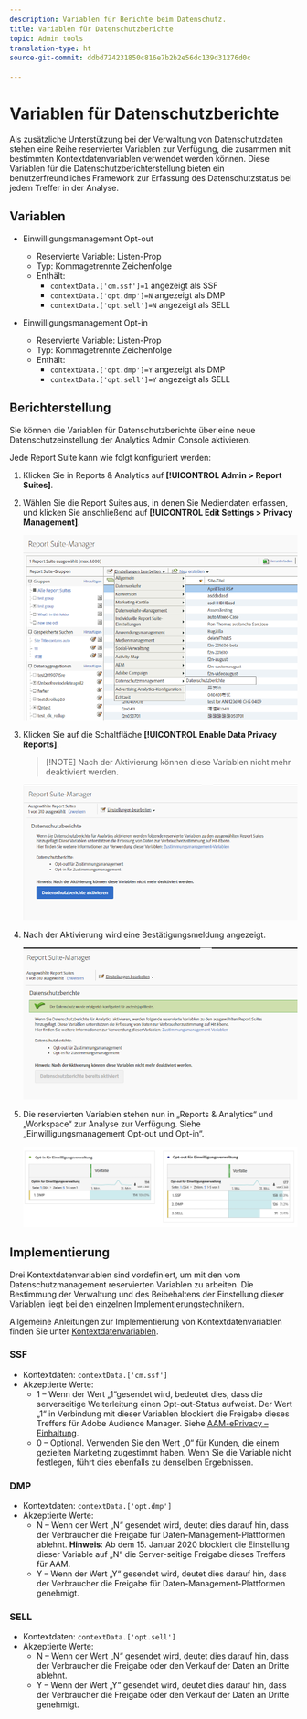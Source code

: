 ```yaml
---
description: Variablen für Berichte beim Datenschutz.
title: Variablen für Datenschutzberichte
topic: Admin tools
translation-type: ht
source-git-commit: ddbd724231850c816e7b2b2e56dc139d31276d0c

---
```



# Variablen für Datenschutzberichte

Als zusätzliche Unterstützung bei der Verwaltung von Datenschutzdaten stehen eine Reihe reservierter Variablen zur Verfügung, die zusammen mit bestimmten Kontextdatenvariablen verwendet werden können.
Diese Variablen für die Datenschutzberichterstellung bieten ein benutzerfreundliches Framework zur Erfassung des Datenschutzstatus bei jedem Treffer in der Analyse.

## Variablen

* Einwilligungsmanagement Opt-out
   * Reservierte Variable: Listen-Prop
   * Typ: Kommagetrennte Zeichenfolge
   * Enthält:
      * `contextData.['cm.ssf']=1` angezeigt als SSF
      * `contextData.['opt.dmp']=N` angezeigt als DMP
      * `contextData.['opt.sell']=N` angezeigt als SELL

* Einwilligungsmanagement Opt-in
   * Reservierte Variable: Listen-Prop
   * Typ: Kommagetrennte Zeichenfolge
   * Enthält:
      * `contextData.['opt.dmp']=Y` angezeigt als DMP
      * `contextData.['opt.sell']=Y` angezeigt als SELL

## Berichterstellung

Sie können die Variablen für Datenschutzberichte über eine neue Datenschutzeinstellung der Analytics Admin Console aktivieren.

Jede Report Suite kann wie folgt konfiguriert werden:
1. Klicken Sie in Reports &amp; Analytics auf **[!UICONTROL Admin > Report Suites]**.
1. Wählen Sie die Report Suites aus, in denen Sie Mediendaten erfassen, und klicken Sie anschließend auf **[!UICONTROL Edit Settings > Privacy Management]**.

   ![](assets/rsm-privacy-select.png)

1. Klicken Sie auf die Schaltfläche **[!UICONTROL Enable Data Privacy Reports]**.

   > [!NOTE] Nach der Aktivierung können diese Variablen nicht mehr deaktiviert werden.

   ![](assets/rsm-privacy-enable.png)

1. Nach der Aktivierung wird eine Bestätigungsmeldung angezeigt.

   ![](assets/rsm-privacy-config.png)

1. Die reservierten Variablen stehen nun in „Reports &amp; Analytics“ und „Workspace“ zur Analyse zur Verfügung. Siehe „Einwilligungsmanagement Opt-out und Opt-in“.

   ![](assets/consent-management.png)

## Implementierung

Drei Kontextdatenvariablen sind vordefiniert, um mit den vom Datenschutzmanagement reservierten Variablen zu arbeiten.  Die Bestimmung der Verwaltung und des Beibehaltens der Einstellung dieser Variablen liegt bei den einzelnen Implementierungstechnikern.

Allgemeine Anleitungen zur Implementierung von Kontextdatenvariablen finden Sie unter [Kontextdatenvariablen](https://docs.adobe.com/help/en/analytics/implementation/javascript-implementation/variables-analytics-reporting/context-data-variables.html).

### SSF

* Kontextdaten: `contextData.['cm.ssf']`
* Akzeptierte Werte:
   * 1 – Wenn der Wert „1“gesendet wird, bedeutet dies, dass die serverseitige Weiterleitung einen Opt-out-Status aufweist. Der Wert „1“ in Verbindung mit dieser Variablen blockiert die Freigabe dieses Treffers für Adobe Audience Manager. Siehe [AAM-ePrivacy – Einhaltung](https://docs.adobe.com/help/en/analytics/integration/audience-analytics/audience-analytics-workflow/ssf-gdpr.html).
   * 0 – Optional. Verwenden Sie den Wert „0“ für Kunden, die einem gezielten Marketing zugestimmt haben. Wenn Sie die Variable nicht festlegen, führt dies ebenfalls zu denselben Ergebnissen.

### DMP

* Kontextdaten: `contextData.['opt.dmp']`
* Akzeptierte Werte:
   * N – Wenn der Wert „N“ gesendet wird, deutet dies darauf hin, dass der Verbraucher die Freigabe für Daten-Management-Plattformen ablehnt.  **Hinweis**: Ab dem 15. Januar 2020 blockiert die Einstellung dieser Variable auf „N“ die Server-seitige Freigabe dieses Treffers für AAM.
   * Y – Wenn der Wert „Y“ gesendet wird, deutet dies darauf hin, dass der Verbraucher die Freigabe für Daten-Management-Plattformen genehmigt.

### SELL

* Kontextdaten: `contextData.['opt.sell']`
* Akzeptierte Werte:
   * N – Wenn der Wert „N“ gesendet wird, deutet dies darauf hin, dass der Verbraucher die Freigabe oder den Verkauf der Daten an Dritte ablehnt.
   * Y – Wenn der Wert „Y“ gesendet wird, deutet dies darauf hin, dass der Verbraucher die Freigabe oder den Verkauf der Daten an Dritte genehmigt.
